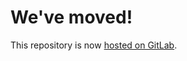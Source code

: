 # We've moved!
This repository is now [hosted on GitLab](https://gitlab.com/ccrpc/sidewalk-inventory).
